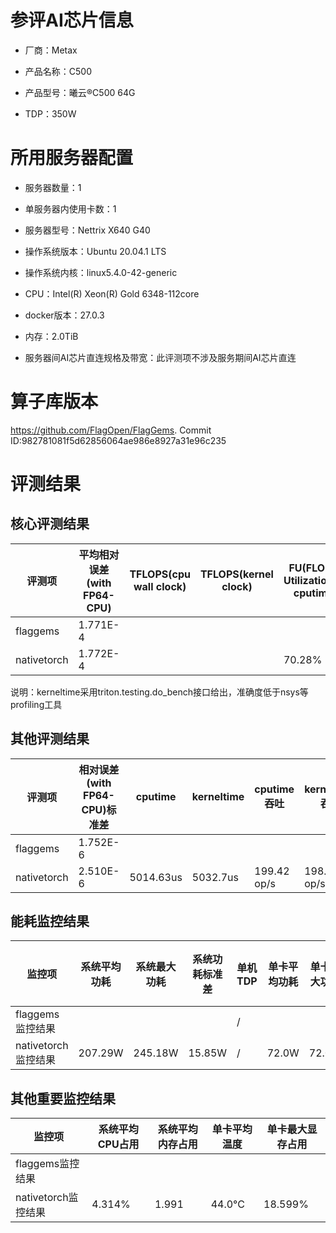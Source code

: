 # 参评AI芯片信息

* 厂商：Metax


* 产品名称：C500
* 产品型号：曦云®C500 64G
* TDP：350W

# 所用服务器配置

* 服务器数量：1


* 单服务器内使用卡数：1
* 服务器型号：Nettrix X640 G40
* 操作系统版本：Ubuntu 20.04.1 LTS
* 操作系统内核：linux5.4.0-42-generic
* CPU：Intel(R) Xeon(R) Gold 6348-112core
* docker版本：27.0.3
* 内存：2.0TiB
* 服务器间AI芯片直连规格及带宽：此评测项不涉及服务期间AI芯片直连

# 算子库版本

https://github.com/FlagOpen/FlagGems. Commit ID:982781081f5d62856064ae986e8927a31e96c235

# 评测结果

## 核心评测结果

| 评测项  | 平均相对误差(with FP64-CPU) | TFLOPS(cpu wall clock) | TFLOPS(kernel clock) | FU(FLOPS Utilization)-cputime | FU-kerneltime |
| ---- | -------------- | -------------- | ------------ | ------ | ----- |
| flaggems |  1.771E-4   |       |        |  |  |
| nativetorch | 1.772E-4    |        |      | 70.28%      | 70.02%    |

说明：kerneltime采用triton.testing.do\_bench接口给出，准确度低于nsys等profiling工具

## 其他评测结果

| 评测项  | 相对误差(with FP64-CPU)标准差 | cputime | kerneltime | cputime吞吐 | kerneltime吞吐 | 无预热时延 | 预热后时延 |
| ---- | -------------- | -------------- | ------------ | ------------ | -------------- | -------------- | ------------ |
| flaggems |  1.752E-6   |       |         |  |  |  |  |
| nativetorch | 2.510E-6    | 5014.63us       | 5032.7us        | 199.42 op/s | 198.70 op/s | 5483.61 us | 5200.05 us |

## 能耗监控结果

| 监控项  | 系统平均功耗  | 系统最大功耗  | 系统功耗标准差 | 单机TDP | 单卡平均功耗 | 单卡最大功耗 | 单卡功耗标准差 | 单卡TDP |
| ---- | ------- | ------- | ------- | ----- | ------------ | ------------ | ------------- | ----- |
| flaggems监控结果 |  |  |     | /     |        |        |        | 350W  |
| nativetorch监控结果 | 207.29W | 245.18W | 15.85W    | /     | 72.0W       | 72.0W       | 0.0W        | 350W  |

## 其他重要监控结果

| 监控项  | 系统平均CPU占用 | 系统平均内存占用 | 单卡平均温度 | 单卡最大显存占用 |
| ---- | --------- | -------- | ------------ | -------------- |
| flaggems监控结果 |     |  |      |         |
| nativetorch监控结果 | 4.314%    | 1.991   | 44.0°C      | 18.599%        |
